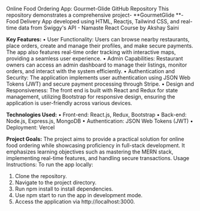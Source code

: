 Online Food Ordering App: Gourmet-Glide GitHub Repository 
This repository demonstrates a comprehensive project- **GourmetGlide **- Food Delivery App developed using HTML, Reactjs, Tailwind CSS, and real-time data from Swiggy's API - Namaste React Course by Akshay Saini

**Key Features:**
•	User Functionality: Users can browse nearby restaurants, place orders, create and manage their profiles, and make secure payments. The app also features real-time order tracking with interactive maps, providing a seamless user experience.
•	Admin Capabilities: Restaurant owners can access an admin dashboard to manage their listings, monitor orders, and interact with the system efficiently.
•	Authentication and Security: The application implements user authentication using JSON Web Tokens (JWT) and secure payment processing through Stripe.
•	Design and Responsiveness: The front end is built with React and Redux for state management, utilizing Bootstrap for responsive design, ensuring the application is user-friendly across various devices.

**Technologies Used:**
•	Front-end: React.js, Redux, Bootstrap
•	Back-end: Node.js, Express.js, MongoDB
•	Authentication: JSON Web Tokens (JWT)
•	Deployment: Vercel

**Project Goals:**
The project aims to provide a practical solution for online food ordering while showcasing proficiency in full-stack development. It emphasizes learning objectives such as mastering the MERN stack, implementing real-time features, and handling secure transactions.
Usage Instructions:
To run the app locally:
1.	Clone the repository.
2.	Navigate to the project directory.
3.	Run npm install to install dependencies.
4.	Use npm start to run the app in development mode.
5.	Access the application via http://localhost:3000.
